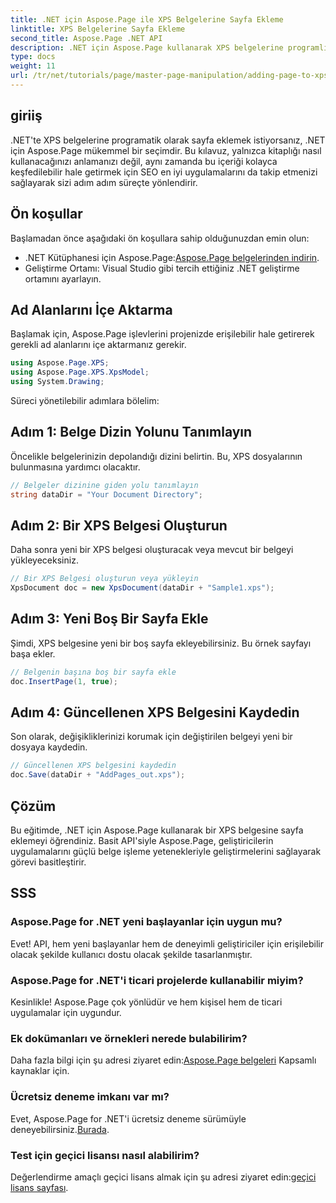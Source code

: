 ```yaml
---
title: .NET için Aspose.Page ile XPS Belgelerine Sayfa Ekleme
linktitle: XPS Belgelerine Sayfa Ekleme
second_title: Aspose.Page .NET API
description: .NET için Aspose.Page kullanarak XPS belgelerine programlı olarak sayfa eklemeyi öğrenin. Bu kapsamlı kılavuz ön koşulları, kod örneklerini ve SSS'leri kapsar.
type: docs
weight: 11
url: /tr/net/tutorials/page/master-page-manipulation/adding-page-to-xps-document/
---
```

## giriiş

.NET'te XPS belgelerine programatik olarak sayfa eklemek istiyorsanız, .NET için Aspose.Page mükemmel bir seçimdir. Bu kılavuz, yalnızca kitaplığı nasıl kullanacağınızı anlamanızı değil, aynı zamanda bu içeriği kolayca keşfedilebilir hale getirmek için SEO en iyi uygulamalarını da takip etmenizi sağlayarak sizi adım adım süreçte yönlendirir.

## Ön koşullar

Başlamadan önce aşağıdaki ön koşullara sahip olduğunuzdan emin olun:

-  .NET Kütüphanesi için Aspose.Page:[Aspose.Page belgelerinden indirin](https://reference.aspose.com/page/net/).
- Geliştirme Ortamı: Visual Studio gibi tercih ettiğiniz .NET geliştirme ortamını ayarlayın.

## Ad Alanlarını İçe Aktarma

Başlamak için, Aspose.Page işlevlerini projenizde erişilebilir hale getirerek gerekli ad alanlarını içe aktarmanız gerekir.

```csharp
using Aspose.Page.XPS;
using Aspose.Page.XPS.XpsModel;
using System.Drawing;
```

Süreci yönetilebilir adımlara bölelim:

## Adım 1: Belge Dizin Yolunu Tanımlayın

Öncelikle belgelerinizin depolandığı dizini belirtin. Bu, XPS dosyalarının bulunmasına yardımcı olacaktır.

```csharp
// Belgeler dizinine giden yolu tanımlayın
string dataDir = "Your Document Directory";
```

## Adım 2: Bir XPS Belgesi Oluşturun

Daha sonra yeni bir XPS belgesi oluşturacak veya mevcut bir belgeyi yükleyeceksiniz.

```csharp
// Bir XPS Belgesi oluşturun veya yükleyin
XpsDocument doc = new XpsDocument(dataDir + "Sample1.xps");
```

## Adım 3: Yeni Boş Bir Sayfa Ekle

Şimdi, XPS belgesine yeni bir boş sayfa ekleyebilirsiniz. Bu örnek sayfayı başa ekler.

```csharp
// Belgenin başına boş bir sayfa ekle
doc.InsertPage(1, true);
```

## Adım 4: Güncellenen XPS Belgesini Kaydedin

Son olarak, değişikliklerinizi korumak için değiştirilen belgeyi yeni bir dosyaya kaydedin.

```csharp
// Güncellenen XPS belgesini kaydedin
doc.Save(dataDir + "AddPages_out.xps");
```

## Çözüm

Bu eğitimde, .NET için Aspose.Page kullanarak bir XPS belgesine sayfa eklemeyi öğrendiniz. Basit API'siyle Aspose.Page, geliştiricilerin uygulamalarını güçlü belge işleme yetenekleriyle geliştirmelerini sağlayarak görevi basitleştirir.

## SSS

### Aspose.Page for .NET yeni başlayanlar için uygun mu?

Evet! API, hem yeni başlayanlar hem de deneyimli geliştiriciler için erişilebilir olacak şekilde kullanıcı dostu olacak şekilde tasarlanmıştır.

### Aspose.Page for .NET'i ticari projelerde kullanabilir miyim?

Kesinlikle! Aspose.Page çok yönlüdür ve hem kişisel hem de ticari uygulamalar için uygundur.

### Ek dokümanları ve örnekleri nerede bulabilirim?

 Daha fazla bilgi için şu adresi ziyaret edin:[Aspose.Page belgeleri](https://reference.aspose.com/page/net/) Kapsamlı kaynaklar için.

### Ücretsiz deneme imkanı var mı?

 Evet, Aspose.Page for .NET'i ücretsiz deneme sürümüyle deneyebilirsiniz.[Burada](https://releases.aspose.com/).

### Test için geçici lisansı nasıl alabilirim?

 Değerlendirme amaçlı geçici lisans almak için şu adresi ziyaret edin:[geçici lisans sayfası](https://purchase.conholdate.com/temporary-license/).
